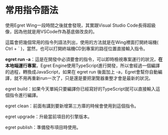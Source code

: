 # 常用指令語法



使用Egret Wing一段時間之後就會發現，其實跟Visual Studio Code長得超級像，因為他就是用VSCode作為基底做改良的。

這篇會把幾個常用的指令列語法列出，使用的方法就是在Wing裡面打開終端機( Ctrl + ` )，當然，也可以打開終端機CD到專案的路徑位置直接輸入指令。



**egret run -a**：這是在開發中必須要會的指令，可以即時檢視專案運行的狀況，**在本地端運行專案**，Egret Engine使用TypeScript進行開發，所以會經過一個編譯的過程，轉換成JavaScript，如果在 egret run 後面加上 -a，Egret會幫你自動編譯，就不用再重新run一次了，只是還是要把瀏覽器重整才會是最新的狀況。

egret build：如果今天單純只要編譯你已經寫好的TypeScript就可以直接輸入這個指令進行編譯。

egret clean：前面有講到要新增第三方庫的時候會使用到這個指令。

egret upgrade：升級當前項目的引擎版本。

egret publish：準備發布項目時使用。
